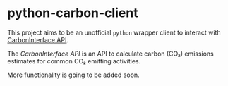 # python-carbon-client

This project aims to be an unofficial `python` wrapper client to interact with [CarbonInterface API](http://carboninterface.com).

The _CarbonInterface API_ is an API to calculate carbon (CO₂) emissions estimates for common CO₂ emitting activities.

More functionality is going to be added soon.
